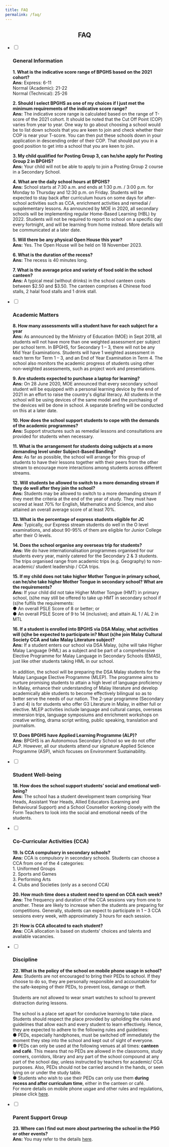 ```yaml
---
title: FAQ
permalink: /faq/
---
```

<h2><center>FAQ</center></h2>

<ul class="jekyllcodex_accordion">
  <li>
    <input type="checkbox" id="accordion1">
		<label for="accordion1"><h3>General Information</h3></label>
    <div>
			<p><strong>1. What is the indicative score range of BPGHS based on the 2021 cohort?</strong><br><strong>Ans:</strong> Express: 6-11 <br> Normal (Academic): 21-22 <br> Normal (Technical): 25-26</p>
      <p><strong>2. Should I select BPGHS as one of my choices if I just met the minimum requirements of the indicative score range?</strong><br><strong>Ans:</strong>&nbsp;The indicative score range is calculated based on the range of T-score of the 2021 cohort. It should be noted that the&nbsp;Cut Off Point (COP) varies from year to year. One way to go about choosing a school would be to list down schools that you are keen to join and check whether their COP is near your T-score. You can then put these schools down in your application in descending order of their COP. That should put you in a good position to get into a school that you are keen to join.</p>
			<p><strong> 3. My child qualified for Posting Group 3, can he/she apply for Posting Group 2 in BPGHS?</strong><br><strong>Ans:</strong>&nbsp;Your child will not be able to apply to join a Posting Group 2 course in a Secondary School.</p>
			<p><strong>4. What are the daily school hours at BPGHS?</strong><br><strong>Ans:</strong>&nbsp;School starts at 7:30 a.m. and ends at 1:30 p.m. / 3:00 p.m. for Monday to Thursday and 12:30 p.m. on Friday. Students will be expected to stay back after curriculum hours on some days for after-school activities such as CCA, enrichment activities and remedial / supplementary lessons. As announced by MOE in 2020, all secondary schools will be implementing regular Home-Based Learning (HBL) by 2022. Students will not be required to report to school on a specific day every fortnight, and will be learning from home instead. More details will be communicated at a later date.</p>
			<p><strong>5. Will there be any physical Open House this year?</strong><br><strong>Ans:</strong>&nbsp;Yes. The Open House will be held on 18 November 2023.</p>
			<p><strong>6. What is the duration of the recess?</strong><br><strong>Ans:</strong>&nbsp;The recess is 40 minutes long.</p>
			<p><strong>7. What is the average price and variety of food sold in the school canteen?</strong><br><strong>Ans:</strong>&nbsp;A typical meal (without drinks) in the school canteen costs between $2.50 and $3.50. The canteen comprises 4 Chinese food stalls, 2 halal food stalls and 1 drink stall.</p>
    </div>
  </li>
	<li>
    <input type="checkbox" id="accordion2">  
		<label for="accordion2"><h3>Academic Matters</h3></label>
    <div>
			<p><strong>8. How many assessments will a student have for each subject for a year</strong><br><strong>Ans:</strong>&nbsp;As announced by the Ministry of Education (MOE) in Sept 2018, all students will not have more than one weighted assessment per subject per school term. In BPGHS, for Secondary 1 – 3, there will not be any Mid Year Examinations. Students will have 1 weighted assessment in each term for Term 1 – 3, and an End of Year Examination in Term 4. The school also monitors the academic progress of students using other non-weighted assessments, such as project work and presentations.
			</p><p><strong>9. Are students expected to purchase a laptop for learning?<br></strong><strong>Ans:</strong>&nbsp;On 28 June 2020, MOE announced that every secondary school student will be equipped with a personal learning device by the end of 2021 in an effort to raise the country's digital literacy. All students in the school will be using devices of the same model and the purchasing of the devices will be done in school. A separate briefing will be conducted on this at a later date.
			</p><p><strong>10. How does the school support students to cope with the demands of the academic programmes?</strong><br><strong>Ans:</strong>&nbsp;Support structures such as remedial lessons and consultations are provided for students when necessary.
			</p><p><strong>11. What is the arrangement for students doing subjects at a more demanding level under Subject-Based Banding?</strong><br><strong>Ans:</strong> As far as possible, the school will arrange for this group of students to have their lessons together with their peers from the other stream to encourage more interactions among students across different streams.
			</p><p><strong> 12. Will students be allowed to switch to a more demanding stream if they do well after they join the school?</strong><br><strong>Ans:</strong>&nbsp;Students may be allowed to switch to a more demanding stream if they meet the criteria at the end of the year of study. They must have scored at least 70% for English, Mathematics and Science, and also attained an overall average score of at least 70%.
			</p><p><strong>13. What is the percentage of express students eligible for JC</strong><br><strong>Ans:</strong>&nbsp;Typically, our Express stream students do well in the O level examinations, and about 90-95% of them are eligible for Junior College after their O levels.
			</p><p><strong>14. Does the school organise any overseas trip for students?</strong><br><strong>Ans:</strong>&nbsp;We do have internationalisation programmes organised for our students every year, mainly catered for the Secondary 2 &amp; 3 students. The trips organised range from academic trips (e.g. Geography) to non-academic/ student leadership / CCA trips. </p>
			<p><strong>15. If my child does not take higher Mother Tongue in primary school, can he/she take higher Mother Tongue in secondary school? What are the requirements?</strong><br><strong>Ans:</strong>&nbsp;If your child did not take Higher Mother Tongue (HMT) in primary school, (s)he may still be offered to take up HMT in secondary school if (s)he fulfils the requirements:<br> ● An overall PSLE Score of 8 or better; or&nbsp;<br> ●  An overall PSLE Score of 9 to 14 (inclusive); and attain AL 1 / AL 2 in MTL  
	</p><p><strong>16. If a student is enrolled into BPGHS via DSA Malay, what activities will (s)he be expected to participate in? Must (s)he join Malay Cultural Society CCA and take Malay Literature subject? </strong><br><strong>Ans:</strong>&nbsp;If a student enters our school via DSA Malay, (s)he will take Higher Malay Language (HML) as a subject and be part of a comprehensive Elective Programme for Malay Language in Secondary Schools (EMAS), just like other students taking HML in our school. <br><br>In addition, the school will be preparing the DSA Malay students for the Malay Language Elective Programme (MLEP). The programme aims to nurture promising students to attain a high level of language proficiency in Malay, enhance their understanding of Malay literature and develop academically able students to become effectively bilingual so as to better serve the needs of our nation. The 2-year programme (Secondary 3 and 4) is for students who offer G3 Literature in Malay, in either full or elective. MLEP activities include language and cultural camps, overseas immersion trips, language symposiums and enrichment workshops on creative writing, drama script writing, public speaking, translation and journalism.</p>
			<p><strong>17. Does BPGHS have Applied Learning Programme (ALP)?</strong><br><strong>Ans:</strong>&nbsp;BPGHS is an Autonomous Secondary School so we do not offer ALP. However, all our students attend our signature Applied Science Programme (ASP), which focuses on Environment Sustainability.</p>
		</div>
	</li>
	<li>
    <input type="checkbox" id="accordion3">
		<label for="accordion3"><h3>Student Well-being</h3></label>
    <div>
			<p><strong>18. How does the school support students’ social and emotional well-being?</strong><br><strong>Ans:</strong> The school has a student development team comprising Year Heads, Assistant Year Heads, Allied Educators (Learning and Behavioural Support) and a School Counsellor working closely with the Form Teachers to look into the social and emotional needs of the students.</p>
		</div>
  </li>
	<li>
    <input type="checkbox" id="accordion4">
		<label for="accordion4"><h3>Co-Curricular Activities (CCA)</h3></label>
    <div>
			<p><strong>19. Is CCA compulsory in secondary schools?</strong><br><strong>Ans:</strong> CCA is compulsory in secondary schools. Students can choose a CCA from one of the 4 categories:&nbsp;<br>1.  Uniformed Groups<br>2.  Sports and Games<br>3. Performing Arts<br>4.  Clubs and Societies (only as a second CCA)</p>
			<p><strong>20. How much time does a student need to spend on CCA each week?</strong><br><strong>Ans:</strong> The frequency and duration of the CCA sessions vary from one to another. These are likely to increase when the students are preparing for competitions. Generally, students can expect to participate in 1 – 3 CCA sessions every week, with approximately 3 hours for each session.</p>
			<p><strong>21: How is CCA allocated to each student?</strong><br><strong>Ans:</strong>&nbsp;CCA allocation is based on students' choices and talents and available vacancies.</p>
    </div>
  </li>
	<li>
    <input type="checkbox" id="accordion5">
		<label for="accordion5"><h3>Discipline</h3></label>
    <div>
			<p><strong>22. What is the policy of the school on mobile phone usage in school?</strong><br><strong>Ans:</strong>&nbsp;Students are not encouraged to bring their PEDs to school. If they choose to do so, they are personally responsible and accountable for the safe-keeping of their PEDs, to prevent loss, damage or theft.&nbsp;<br><br> Students are not allowed to wear smart watches to school to prevent distraction during lessons.
<br><br>The school is a place set apart for conducive learning to take place. Students should respect the place provided by upholding the rules and guidelines that allow each and every student to learn effectively. Hence, they are expected to adhere to the following rules and guidelines:
				<br>●  PEDs, especially handphones, must be switched off immediately the moment they step into the school and kept out of sight of everyone.
				<br>● PEDs can only be used at the following venues at all times:&nbsp;<strong>canteen and café</strong>. This means that no PEDs are allowed in the classrooms, study corners, corridors, library and any part of the school compound at any part of the school day, unless instructed by teachers for academic/ CCA purposes. Also, PEDs should not be carried around in the hands, or seen lying on or under the study table.
				<br>● Students who wish to use their PEDs can only use them&nbsp;<strong>during recess and after curriculum time</strong>, either in the canteen or café.&nbsp;
				<br>For more details on mobile phone usgae and other rules and regulations, please click&nbsp;<a href="/about-bpghs/bpghs-code-of-conduct">here</a>.</p>
    </div>
		</li>
	<li>
    <input type="checkbox" id="accordion6">
		<label for="accordion6"><h3>Parent Support Group</h3></label>
    <div>
			<p><strong>23. Where can I find out more about partnering the school in the PSG or other events?</strong><br><strong>Ans:</strong> You may refer to the details&nbsp;<a href="/partners/parent-support-group">here</a>.</p>
		</div>
  </li></ul>